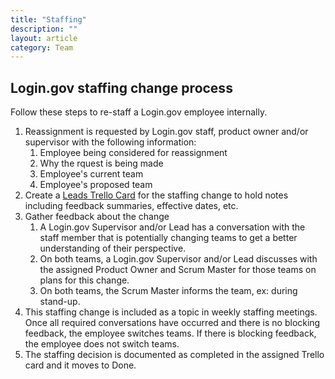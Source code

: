 ```yaml
---
title: "Staffing"
description: ""
layout: article
category: Team
---
```


## Login.gov staffing change process

Follow these steps to re-staff a Login.gov employee internally.

1. Reassignment is requested by Login.gov staff, product owner and/or supervisor with the following information:
    1. Employee being considered for reassignment
    1. Why the rquest is being made
    1. Employee's current team
    1. Employee's proposed team
1. Create a [Leads Trello Card](https://trello.com/b/C3fvwWz0/login-leadership-master) for the staffing change to hold notes including feedback summaries, effective dates, etc.
1. Gather feedback about the change
    1. A Login.gov Supervisor and/or Lead has a conversation with the staff member that is potentially changing teams to get a better understanding of their perspective.
    1. On both teams, a Login.gov Supervisor and/or Lead discusses with the assigned Product Owner and Scrum Master for those teams on plans for this change.
    1. On both teams, the Scrum Master informs the team, ex: during stand-up. 
1. This staffing change is included as a topic in weekly staffing meetings. Once all required conversations have occurred and there is no blocking feedback, the employee switches teams. If there is blocking feedback, the employee does not switch teams.
1. The staffing decision is documented as completed in the assigned Trello card and it moves to Done.
